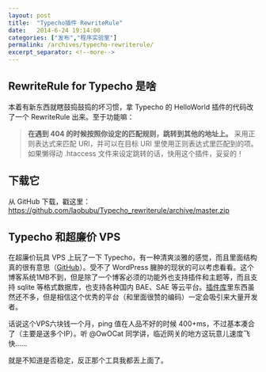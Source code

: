 ```yaml
---
layout: post
title:  "Typecho插件 RewriteRule"
date:   2014-6-24 19:14:00
categories: ["发布","程序实验室"]
permalink: /archives/typecho-rewriterule/
excerpt_separator: <!--more-->
---
```


## RewriteRule for Typecho 是啥

本着有新东西就瞎鼓捣鼓捣的坏习惯，拿 Typecho 的 HelloWorld 插件的代码改了一个 RewriteRule 出来。至于功能嘛：

> **在遇到 404 的时候按照你设定的匹配规则，跳转到其他的地址上。**
采用正则表达式来匹配 URI，并可以在目标 URI 里使用正则表达式里匹配到的项。
如果懒得动 .htaccess 文件来设定跳转的话，快用这个插件，妥妥的！

## 下载它

从 GitHub 下载，戳这里： https://github.com/laobubu/Typecho_rewriterule/archive/master.zip

<!--more-->

## Typecho 和超廉价 VPS

在超廉价玩具 VPS 上玩了一下 Typecho，有一种清爽淡雅的感觉，而且里面结构真的很有意思（[GitHub](https://github.com/typecho/typecho)）。受不了 WordPress 臃肿的现状的可以考虑看看。这个博客系统1MB不到，但是除了一个博客必须的功能外也支持插件和主题等，而且支持 sqlite 等格式数据库，也支持各种国内 BAE、SAE 等云平台。[插件库][1]里东西虽然还不多，但是相信这个优秀的平台（和里面很赞的编码）一定会吸引来大量开发者。

话说这个VPS六块钱一个月，ping 值在人品不好的时候 400+ms，不过基本凑合了（主要是送多个IP）。听 @OwOCat 同学讲，临近网关的地方这玩意儿速度飞快……

就是不知道是否稳定，反正那个工具我都丢上面了。

  [1]: http://docs.typecho.org/plugins/download "Typecho Wiki &raquo; 插件列表及下载"